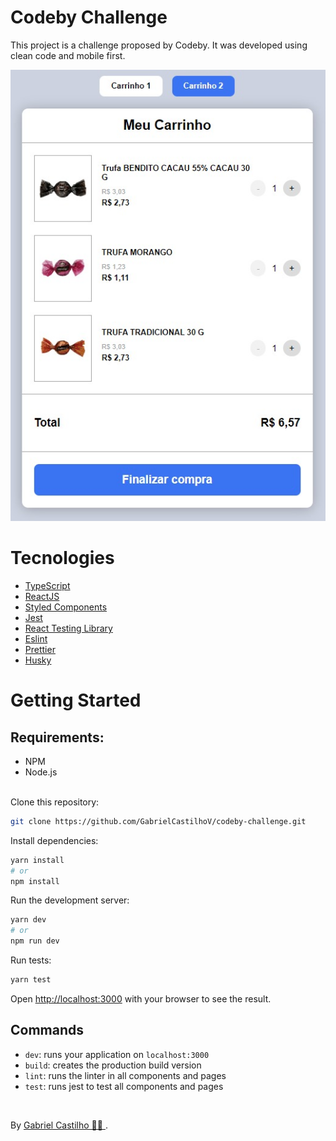 # Codeby Challenge

This project is a challenge proposed by Codeby. It was developed using clean code and mobile first.

<p align="center">
  <img src="./.github/banner.jpeg" />
</p>

# Tecnologies

- [TypeScript](https://www.typescriptlang.org/)
- [ReactJS](https://reactjs.org/)
- [Styled Components](https://styled-components.com/)
- [Jest](https://jestjs.io/)
- [React Testing Library](https://testing-library.com/docs/react-testing-library/intro)
- [Eslint](https://eslint.org/)
- [Prettier](https://prettier.io/)
- [Husky](https://github.com/typicode/husky)

# Getting Started

## Requirements:

- NPM
- Node.js
  <br /><br />

Clone this repository:

```bash
git clone https://github.com/GabrielCastilhoV/codeby-challenge.git
```

Install dependencies:

```bash
yarn install
# or
npm install
```

Run the development server:

```bash
yarn dev
# or
npm run dev
```

Run tests:

```bash
yarn test
```

Open [http://localhost:3000](http://localhost:3000) with your browser to see the result.

## Commands

- `dev`: runs your application on `localhost:3000`
- `build`: creates the production build version
- `lint`: runs the linter in all components and pages
- `test`: runs jest to test all components and pages

<br />

By <a href="https://www.linkedin.com/in/gabrielcastilhov" target="_blank"> Gabriel Castilho 👋🏽 </a>. <br />
